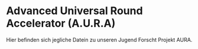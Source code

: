 # Advanced Universal Round Accelerator (A.U.R.A)

Hier befinden sich jegliche Datein zu unseren Jugend Forscht Projekt AURA.
